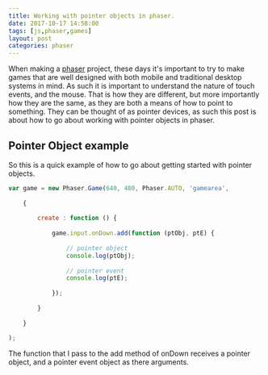 ```yaml
---
title: Working with pointer objects in phaser.
date: 2017-10-17 14:58:00
tags: [js,phaser,games]
layout: post
categories: phaser
---
```


When making a [phaser](http://phaser.io/) project, these days it's important to try to make games that are well designed with both mobile and traditional desktop systems in mind. As such it is important to understand the nature of touch events, and the mouse. That is how they are different, but more importantly how they are the same, as they are both a means of how to point to something. They can be thought of as pointer devices, as such this post is about how to go about working with pointer objects in phaser.

<!-- more -->

## Pointer Object example

So this is a quick example of how to go about getting started with pointer objects.

```js
var game = new Phaser.Game(640, 480, Phaser.AUTO, 'gamearea', 
 
    {
 
        create : function () {
 
            game.input.onDown.add(function (ptObj, ptE) {
 
                // pointer object
                console.log(ptObj);
 
                // pointer event
                console.log(ptE);
 
            });
 
        }
 
    }
 
);
```

The function that I pass to the add method of onDown receives a pointer object, and a pointer event object as there arguments.
